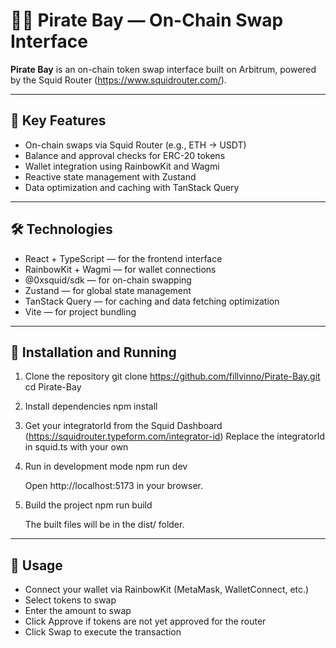 # 🏴‍☠️ Pirate Bay — On-Chain Swap Interface

**Pirate Bay** is an on-chain token swap interface built on Arbitrum, powered by the Squid Router (https://www.squidrouter.com/).

---

## 🧭 Key Features
- On-chain swaps via Squid Router (e.g., ETH → USDT)
- Balance and approval checks for ERC-20 tokens
- Wallet integration using RainbowKit and Wagmi
- Reactive state management with Zustand
- Data optimization and caching with TanStack Query

---

## 🛠 Technologies
- React + TypeScript — for the frontend interface
- RainbowKit + Wagmi — for wallet connections
- @0xsquid/sdk — for on-chain swapping
- Zustand — for global state management
- TanStack Query — for caching and data fetching optimization
- Vite — for project bundling

---

## 🔧 Installation and Running

1. Clone the repository
   git clone https://github.com/fillvinno/Pirate-Bay.git
   cd Pirate-Bay

2. Install dependencies
   npm install

3. Get your integratorId from the Squid Dashboard (https://squidrouter.typeform.com/integrator-id)
   Replace the integratorId in squid.ts with your own

4. Run in development mode
   npm run dev

   Open http://localhost:5173 in your browser.

5. Build the project
   npm run build

   The built files will be in the dist/ folder.

---

## 🧪 Usage

- Connect your wallet via RainbowKit (MetaMask, WalletConnect, etc.)
- Select tokens to swap
- Enter the amount to swap
- Click Approve if tokens are not yet approved for the router
- Click Swap to execute the transaction

